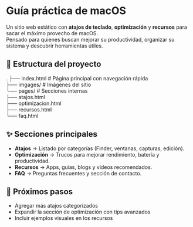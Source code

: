 # Guía práctica de macOS

Un sitio web estático con **atajos de teclado**, **optimización** y **recursos** para sacar el máximo provecho de macOS.  
Pensado para quienes buscan mejorar su productividad, organizar su sistema y descubrir herramientas útiles.

## 📂 Estructura del proyecto

.
├── index.html          # Página principal con navegación rápida             
├── imgages/            # Imágenes del sitio  
└── pages/              # Secciones internas  
    ├── atajos.html  
    ├── optimizacion.html  
    ├── recursos.html  
    └── faq.html  

## ✨ Secciones principales

- **Atajos** → Listado por categorías (Finder, ventanas, capturas, edición).  
- **Optimización** → Trucos para mejorar rendimiento, batería y productividad.  
- **Recursos** → Apps, guías, blogs y videos recomendados.  
- **FAQ** → Preguntas frecuentes y sección de contacto.  


## 📌 Próximos pasos

- Agregar más atajos categorizados  
- Expandir la sección de optimización con tips avanzados  
- Incluir ejemplos visuales en los recursos  




